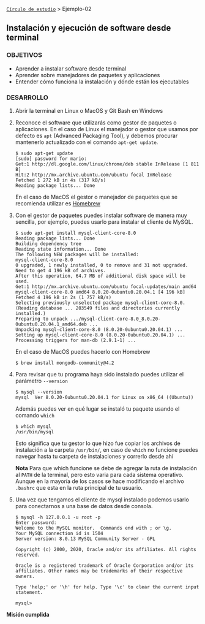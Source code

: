 [`Círculo de estudio`](../Readme.md) > Ejemplo-02
## Instalación y ejecución de software desde terminal

### OBJETIVOS
- Aprender a instalar software desde terminal
- Aprender sobre manejadores de paquetes y aplicaciones
- Entender cómo funciona la instalación y dónde están los ejecutables

### DESARROLLO
1. Abrir la terminal en Linux o MacOS y Git Bash en Windows

1. Reconoce el software que utilizarás como gestor de paquetes o aplicaciones. En el caso de Linux el manejador o gestor que usamos por defecto es `apt` (Advanced Packaging Tool), y debemos procurar mantenerlo actualizado con el comando `apt-get update`.

   ```console
   $ sudo apt-get update 
   [sudo] password for mario: 
   Get:1 http://dl.google.com/linux/chrome/deb stable InRelease [1 811 B]
   Hit:2 http://mx.archive.ubuntu.com/ubuntu focal InRelease
   Fetched 1 272 kB in 4s (317 kB/s)             
   Reading package lists... Done
   ```

   En el caso de MacOS el gestor o manejador de paquetes que se recomienda utilizar es [Homebrew](https://brew.sh/)

1. Con el gestor de paquetes puedes instalar software de manera muy sencilla, por ejemplo, puedes usarlo para instalar el cliente de MySQL. 

   ```console
   $ sudo apt-get install mysql-client-core-8.0
   Reading package lists... Done
   Building dependency tree       
   Reading state information... Done
   The following NEW packages will be installed:
   mysql-client-core-8.0
   0 upgraded, 1 newly installed, 0 to remove and 31 not upgraded.
   Need to get 4 196 kB of archives.
   After this operation, 64.7 MB of additional disk space will be used.
   Get:1 http://mx.archive.ubuntu.com/ubuntu focal-updates/main amd64 mysql-client-core-8.0 amd64 8.0.20-0ubuntu0.20.04.1 [4 196 kB]
   Fetched 4 196 kB in 2s (1 757 kB/s)                    
   Selecting previously unselected package mysql-client-core-8.0.
   (Reading database ... 203549 files and directories currently installed.)
   Preparing to unpack .../mysql-client-core-8.0_8.0.20-0ubuntu0.20.04.1_amd64.deb ...
   Unpacking mysql-client-core-8.0 (8.0.20-0ubuntu0.20.04.1) ...
   Setting up mysql-client-core-8.0 (8.0.20-0ubuntu0.20.04.1) ...
   Processing triggers for man-db (2.9.1-1) ...
   ```

   En el caso de MacOS puedes hacerlo con Homebrew

   ```console
   $ brew install mongodb-community@4.2
   ```

1. Para revisar que tu programa haya sido instalado puedes utilizar el parámetro `--version`

   ```console
   $ mysql --version
   mysql  Ver 8.0.20-0ubuntu0.20.04.1 for Linux on x86_64 ((Ubuntu))
   ```

   Además puedes ver en qué lugar se instaló tu paquete usando el comando `which`

   ```console
   $ which mysql
   /usr/bin/mysql
   ```

   Esto significa que tu gestor lo que hizo fue copiar los archivos de instalación a la carpeta `/usr/bin/`, en caso de `which` no funcione puedes navegar hasta tu carpeta de instalaciones y correrlo desde ahí

   __Nota__ Para que which funcione se debe de agregar la ruta de instalación al `PATH` de la terminal, pero esto varia para cada sistema operativo. Aunque en la mayoría de los casos se hace modificando el archivo `.bashrc` que esta en la ruta principal de tu usuario.

1. Una vez que tengamos el cliente de mysql instalado podemos usarlo para conectarnos a una base de datos desde consola.

   ```console
   $ mysql -h 127.0.0.1 -u root -p
   Enter password: 
   Welcome to the MySQL monitor.  Commands end with ; or \g.
   Your MySQL connection id is 1504
   Server version: 8.0.13 MySQL Community Server - GPL

   Copyright (c) 2000, 2020, Oracle and/or its affiliates. All rights reserved.

   Oracle is a registered trademark of Oracle Corporation and/or its
   affiliates. Other names may be trademarks of their respective
   owners.

   Type 'help;' or '\h' for help. Type '\c' to clear the current input statement.

   mysql> 
   ```

__Misión cumplida__